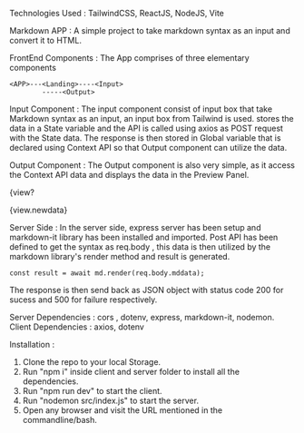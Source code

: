 Technologies Used : TailwindCSS, ReactJS, NodeJS, Vite

Markdown APP : A simple project to take markdown syntax as an input and convert it to HTML.



FrontEnd Components : The App comprises of three elementary components

	<APP>---<Landing>----<Input>
			-----<Output>
  
Input Component : The input component consist of input box that take  Markdown syntax as an input, an input box from Tailwind is used.
                  stores the data in a State variable and the API is called using axios as POST request with the State data.
                  The response is then stored in Global variable that is declared using Context API so that Output component can utilize the data.

Output Component : The Output component is also very simple, as it access the Context API data and displays the data in the Preview Panel.

{view? <div>{view.newdata}</div>


Server Side : In the server side, express server has been setup and markdown-it library has been installed and imported. Post API has been defined 
to get the syntax as req.body , this data is then utilized by the markdown library's render method and result is generated.

	const result = await md.render(req.body.mddata);

The response is then send back as JSON object with status code 200 for sucess and 500 for failure respectively.

Server Dependencies : cors , dotenv, express, markdown-it, nodemon.
Client Dependencies : axios, dotenv


Installation : 

1. Clone the repo to your local Storage.
2. Run "npm i" inside client and server folder to install all the dependencies.
3. Run "npm run dev" to start the client.
4. Run "nodemon src/index.js" to start the server.
5. Open any browser and visit the URL mentioned in the commandline/bash.
	
